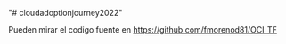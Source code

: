 "# cloudadoptionjourney2022" 

Pueden mirar el codigo fuente en https://github.com/fmorenod81/OCI_TF